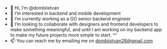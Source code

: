 - 👋 Hi, I’m @dombiistvan
- 👀 I’m interested in backend and mobile development
- 🌱 I’m currently working as a GO senior backend engineer
- 💞️ I’m looking to collaborate with designers and frontend developers to make something meaningful, and until I am working on my backend app to make my future projects more simple to start. ^^
- 📫 You can reach me by emailing me on dombiistvan28@gmail.com

<!---
dombiistvan/dombiistvan is a ✨ special ✨ repository because its `README.md` (this file) appears on your GitHub profile.
You can click the Preview link to take a look at your changes.
--->
